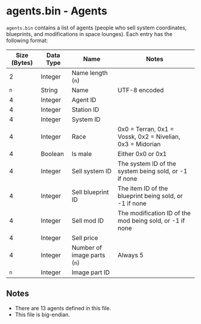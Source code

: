# agents.bin - Agents

`agents.bin` contains a list of agents (people who sell system coordinates, blueprints, and modifications in space lounges). 
Each entry has the following format:

| Size (Bytes) | Data Type | Name | Notes |
| --- | --- | --- | --- |
| 2 | Integer | Name length (`n`) | |
| `n` | String | Name | UTF-8 encoded |
| 4 | Integer | Agent ID | |
| 4 | Integer | Station ID | |
| 4 | Integer | System ID | |
| 4 | Integer | Race | 0x0 = Terran, 0x1 = Vossk, 0x2 = Nivelian, 0x3 = Midorian |
| 4 | Boolean | Is male | Either 0x0 or 0x1 |
| 4 | Integer | Sell system ID | The system ID of the system being sold, or -1 if none |
| 4 | Integer | Sell blueprint ID | The item ID of the blueprint being sold, or -1 if none |
| 4 | Integer | Sell mod ID | The modification ID of the mod being sold, or -1 if none |
| 4 | Integer | Sell price | |
| 4 | Integer | Number of image parts (`n`) | Always 5 |
| `n` | Integer | Image part ID | |

## Notes

* There are 13 agents defined in this file.
* This file is big-endian.
